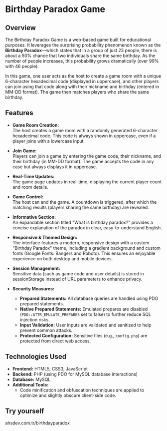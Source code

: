 # Birthday Paradox Game

## Overview

The Birthday Paradox Game is a web-based game built for educational purposes. It leverages the surprising probability phenomenon known as the **Birthday Paradox**—which states that in a group of just 23 people, there is about a 50% chance that two individuals share the same birthday. As the number of people increases, this probability grows dramatically (over 99% with 46 people).

In this game, one user acts as the host to create a game room with a unique 6-character hexadecimal code (displayed in uppercase), and other players can join using that code along with their nickname and birthday (entered in MM-DD format). The game then matches players who share the same birthday.

## Features

- **Game Room Creation:**  
  The host creates a game room with a randomly generated 6-character hexadecimal code. This code is always shown in uppercase, even if a player joins with a lowercase input.

- **Join Game:**  
  Players can join a game by entering the game code, their nickname, and their birthday (in MM-DD format). The game accepts the code in any case but always displays it in uppercase.

- **Real-Time Updates:**  
  The game page updates in real-time, displaying the current player count and room details.

- **Game Control:**  
  The host can end the game. A countdown is triggered, after which the matching results (players sharing the same birthday) are revealed.

- **Informative Section:**  
  An expandable section titled "What is birthday paradox?" provides a concise explanation of the paradox in clear, easy-to-understand English.

- **Responsive & Themed Design:**  
  The interface features a modern, responsive design with a custom "Birthday Paradox" theme, including a gradient background and custom fonts (Google Fonts: Bangers and Roboto). This ensures an enjoyable experience on both desktop and mobile devices.

- **Session Management:**  
  Sensitive data (such as game code and user details) is stored in sessionStorage instead of URL parameters to enhance privacy.

- **Security Measures:**  
  - **Prepared Statements:** All database queries are handled using PDO prepared statements.
  - **Native Prepared Statements:** Emulated prepares are disabled (`PDO::ATTR_EMULATE_PREPARES` set to false) to further reduce SQL injection risks.
  - **Input Validation:** User inputs are validated and sanitized to help prevent common attacks.
  - **Protected Configuration:** Sensitive files (e.g., `config.php`) are protected from direct web access.

## Technologies Used

- **Frontend:** HTML5, CSS3, JavaScript  
- **Backend:** PHP (using PDO for MySQL database interactions)  
- **Database:** MySQL  
- **Additional Tools:**  
  - Code minification and obfuscation techniques are applied to optimize and slightly obscure client-side code.

## Try yourself

ahsdev.com.tr/birthdayparadox
